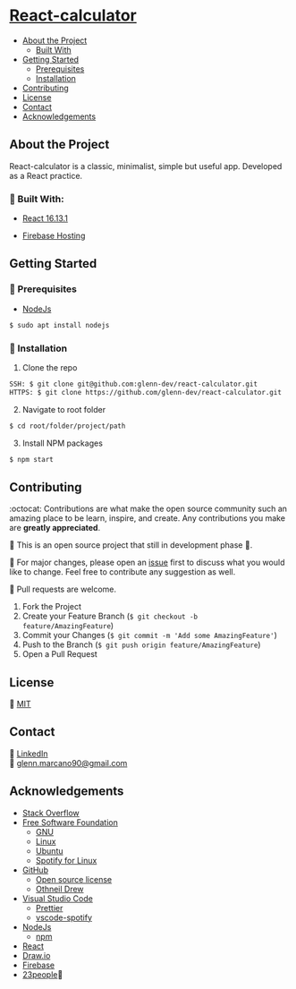 # [React-calculator](https://react-calculator-8980d.web.app/)

* [About the Project](#about-the-project)
  * [Built With](#built-with)
* [Getting Started](#getting-started)
  * [Prerequisites](#prerequisites)
  * [Installation](#installation)
* [Contributing](#contributing)
* [License](#license)
* [Contact](#contact)
* [Acknowledgements](#acknowledgements)


## About the Project
React-calculator is a classic, minimalist, simple but useful app. Developed as a React practice.

### :dart: Built With:

* [React 16.13.1](https://nodejs.org/en/)

* [Firebase Hosting](https://firebase.google.com/docs/hosting)


## Getting Started

### :telescope: Prerequisites

* [NodeJs](https://nodejs.org/en/download/package-manager/#arch-linux)
```sh
$ sudo apt install nodejs
```


### :rocket: Installation

1. Clone the repo
```sh
SSH: $ git clone git@github.com:glenn-dev/react-calculator.git
HTTPS: $ git clone https://github.com/glenn-dev/react-calculator.git
```
2. Navigate to root folder
```sh
$ cd root/folder/project/path
```
3. Install NPM packages
```sh
$ npm start
```


## Contributing

:octocat: Contributions are what make the open source community such an amazing place to be learn, inspire, and create. Any contributions you make are **greatly appreciated**.

:construction: This is an open source project that still in development phase :baby:.

:wrench: For major changes, please open an [issue](https://guides.github.com/features/issues/) first to discuss what you would like to change. Feel free to contribute any suggestion as well.

:electric_plug: Pull requests are welcome. 
1. Fork the Project
2. Create your Feature Branch (`$ git checkout -b feature/AmazingFeature`)
3. Commit your Changes (`$ git commit -m 'Add some AmazingFeature'`)
4. Push to the Branch (`$ git push origin feature/AmazingFeature`)
5. Open a Pull Request


## License
:lock_with_ink_pen: [MIT](https://choosealicense.com/licenses/mit/)


## Contact

:busts_in_silhouette: [LinkedIn](https://www.linkedin.com/in/glenn-marcano-b59b7414b/?locale=en_US)<br/>
:email: glenn.marcano90@gmail.com


## Acknowledgements

* [Stack Overflow](https://stackoverflow.com/)
* [Free Software Foundation](https://www.fsf.org/)
  * [GNU](https://www.gnu.org/)
  * [Linux](https://www.linux.org/)
  * [Ubuntu](https://ubuntu.com/)
  * [Spotify for Linux](https://www.spotify.com/cl/download/linux/)
* [GitHub](https://github.com/)
  * [Open source license](https://choosealicense.com/)
  * [Othneil Drew](https://github.com/othneildrew/Best-README-Template)
* [Visual Studio Code](https://code.visualstudio.com/)
  * [Prettier](https://prettier.io/)
  * [vscode-spotify](https://marketplace.visualstudio.com/items?itemName=shyykoserhiy.vscode-spotify)
* [NodeJs](https://nodejs.org/en/)
  * [npm](https://www.npmjs.com/)
* [React](https://reactjs.org/)
* [Draw.io](https://www.draw.io/)
* [Firebase](https://firebase.google.com/)
* [23people](https://23people.io/):metal: